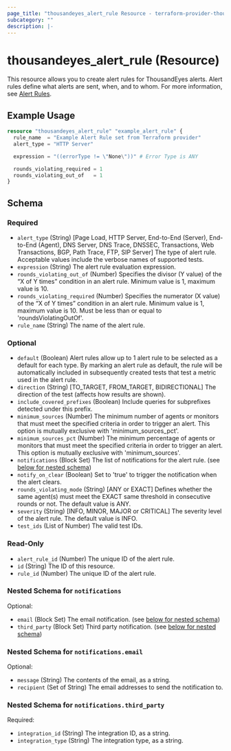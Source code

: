 ```yaml
---
page_title: "thousandeyes_alert_rule Resource - terraform-provider-thousandeyes"
subcategory: ""
description: |-
---
```


# thousandeyes_alert_rule (Resource)

This resource allows you to create alert rules for ThousandEyes alerts. Alert rules define what alerts are sent, when, and to whom. For more information, see [Alert Rules](https://docs.thousandeyes.com/product-documentation/alerts#rule-configuration).

## Example Usage

```terraform
resource "thousandeyes_alert_rule" "example_alert_rule" {
  rule_name  = "Example Alert Rule set from Terraform provider"
  alert_type = "HTTP Server"

  expression = "((errorType != \"None\"))" # Error Type is ANY

  rounds_violating_required = 1
  rounds_violating_out_of   = 1
}
```

<!-- schema generated by tfplugindocs -->
## Schema

### Required

- `alert_type` (String) [Page Load, HTTP Server, End-to-End (Server), End-to-End (Agent), DNS Server, DNS Trace, DNSSEC, Transactions, Web Transactions, BGP, Path Trace, FTP, SIP Server] The type of alert rule. Acceptable values include the verbose names of supported tests.
- `expression` (String) The alert rule evaluation expression.
- `rounds_violating_out_of` (Number) Specifies the divisor (Y value) of the “X of Y times” condition in an alert rule.  Minimum value is 1, maximum value is 10.
- `rounds_violating_required` (Number) Specifies the numerator (X value) of the “X of Y times” condition in an alert rule.  Minimum value is 1, maximum value is 10. Must be less than or equal to 'roundsViolatingOutOf'.
- `rule_name` (String) The name of the alert rule.

### Optional

- `default` (Boolean) Alert rules allow up to 1 alert rule to be selected as a default for each type. By marking an alert rule as default, the rule will be automatically included in subsequently created tests that test a metric used in the alert rule.
- `direction` (String) [TO_TARGET, FROM_TARGET, BIDIRECTIONAL] The direction of the test (affects how results are shown).
- `include_covered_prefixes` (Boolean) Include queries for subprefixes detected under this prefix.
- `minimum_sources` (Number) The minimum number of agents or monitors that must meet the specified criteria in order to trigger an alert. This option is mutually exclusive with 'minimum_sources_pct'.
- `minimum_sources_pct` (Number) The minimum percentage of agents or monitors that must meet the specified criteria in order to trigger an alert. This option is mutually exclusive with 'minimum_sources'.
- `notifications` (Block Set) The list of notifications for the alert rule. (see [below for nested schema](#nestedblock--notifications))
- `notify_on_clear` (Boolean) Set to 'true' to trigger the notification when the alert clears.
- `rounds_violating_mode` (String) [ANY or EXACT] Defines whether the same agent(s) must meet the EXACT same threshold in consecutive rounds or not. The default value is ANY.
- `severity` (String) [INFO, MINOR, MAJOR or CRITICAL] The severity level of the alert rule. The default value is INFO.
- `test_ids` (List of Number) The valid test IDs.

### Read-Only

- `alert_rule_id` (Number) The unique ID of the alert rule.
- `id` (String) The ID of this resource.
- `rule_id` (Number) The unique ID of the alert rule.

<a id="nestedblock--notifications"></a>
### Nested Schema for `notifications`

Optional:

- `email` (Block Set) The email notification. (see [below for nested schema](#nestedblock--notifications--email))
- `third_party` (Block Set) Third party notification. (see [below for nested schema](#nestedblock--notifications--third_party))

<a id="nestedblock--notifications--email"></a>
### Nested Schema for `notifications.email`

Optional:

- `message` (String) The contents of the email, as a string.
- `recipient` (Set of String) The email addresses to send the notification to.


<a id="nestedblock--notifications--third_party"></a>
### Nested Schema for `notifications.third_party`

Required:

- `integration_id` (String) The integration ID, as a string.
- `integration_type` (String) The integration type, as a string.